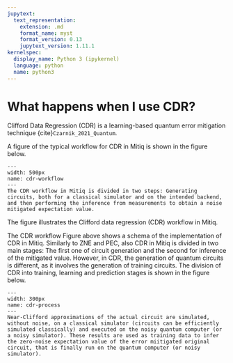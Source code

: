 ```yaml
---
jupytext:
  text_representation:
    extension: .md
    format_name: myst
    format_version: 0.13
    jupytext_version: 1.11.1
kernelspec:
  display_name: Python 3 (ipykernel)
  language: python
  name: python3
---
```


# What happens when I use CDR?

Clifford Data Regression (CDR) is a learning-based quantum error mitigation technique {cite}`Czarnik_2021_Quantum`.

A figure of the typical workflow for CDR in Mitiq is shown in the figure below.

```{figure} ../img/cdr_workflow2_steps.png
---
width: 500px
name: cdr-workflow
---
The CDR workflow in Mitiq is divided in two steps: Generating circuits, both for a classical simulator and on the intended backend, and then performing the inference from measurements to obtain a noise mitigated expectation value.
```

The figure illustrates the Clifford data regression (CDR) workflow in Mitiq.

The CDR workflow Figure above shows a schema of the implementation of CDR in Mitiq. Similarly to ZNE and PEC, also CDR in Mitiq is divided in two main stages: The first one of circuit generation and the second for inference of the mitigated value. However, in CDR, the generation of quantum circuits is different, as it involves the generation of training circuits. The division of CDR into training, learning and prediction stages is shown in the figure below.

```{figure} ../img/cdr_diagram2.png
---
width: 300px
name: cdr-process
---
Near-Clifford approximations of the actual circuit are simulated, without noise, on a classical simulator (circuits can be efficiently simulated classically) and executed on the noisy quantum computer (or a noisy simulator). These results are used as training data to infer the zero-noise expectation value of the error miitigated original circuit, that is finally run on the quantum computer (or noisy simulator).
```


